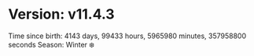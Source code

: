 # Version: v11.4.3
Time since birth: 4143 days, 99433 hours, 5965980 minutes, 357958800 seconds
Season: Winter ❄️
